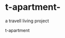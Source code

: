 # t-apartment-
 a travell living project
<html>
<head></head>
<body><p>t-apartment</p></body>
</html>